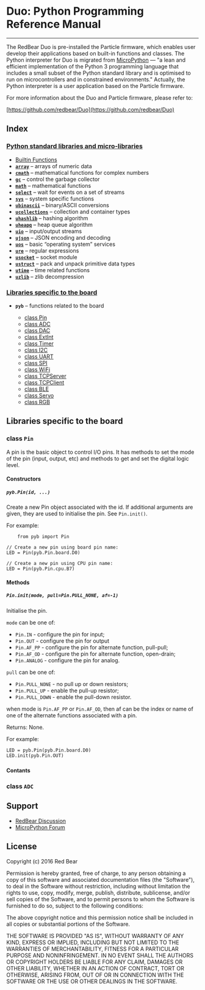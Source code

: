 # Duo: Python Programming Reference Manual
---

The RedBear Duo is pre-installed the Particle firmware, which enables user develop their applications based on built-in functions and classes. The Python interpreter for Duo is migrated from [MicroPython](http://www.micropython.org/) –– "a lean and efficient implementation of the Python 3 programming language that includes a small subset of the Python standard library and is optimised to run on microcontrollers and in constrained environments." Actually, the Python interpreter is a user application based on the Particle firmware. 

For more information about the Duo and Particle firmware, please refer to:

[https://github.com/redbear/Duo](https://github.com/redbear/Duo)


## Index

### [Python standard libraries and micro-libraries](http://docs.micropython.org/en/latest/pyboard/library/index.html#python-standard-libraries-and-micro-libraries)

* [Builtin Functions](http://docs.micropython.org/en/latest/pyboard/library/builtins.html)
* [**`array`**](http://docs.micropython.org/en/latest/pyboard/library/array.html) – arrays of numeric data
* [**`cmath`**](http://docs.micropython.org/en/latest/pyboard/library/cmath.html) – mathematical functions for complex numbers
* [**`gc`**](http://docs.micropython.org/en/latest/pyboard/library/gc.html) – control the garbage collector
* [**`math`**](http://docs.micropython.org/en/latest/pyboard/library/math.html) – mathematical functions
* [**`select`**](http://docs.micropython.org/en/latest/pyboard/library/select.html) – wait for events on a set of streams
* [**`sys`**](http://docs.micropython.org/en/latest/pyboard/library/sys.html) – system specific functions
* [**`ubinascii`**](http://docs.micropython.org/en/latest/pyboard/library/ubinascii.html) – binary/ASCII conversions
* [**`ucollections`**](http://docs.micropython.org/en/latest/pyboard/library/ucollections.html) – collection and container types
* [**`uhashlib`**](http://docs.micropython.org/en/latest/pyboard/library/uhashlib.html) – hashing algorithm
* [**`uheapq`**](http://docs.micropython.org/en/latest/pyboard/library/uheapq.html) – heap queue algorithm
* [**`uio`**](http://docs.micropython.org/en/latest/pyboard/library/uio.html) – input/output streams
* [**`ujson`**](http://docs.micropython.org/en/latest/pyboard/library/ujson.html) – JSON encoding and decoding
* [**`uos`**](http://docs.micropython.org/en/latest/pyboard/library/uos.html) – basic “operating system” services
* [**`ure`**](http://docs.micropython.org/en/latest/pyboard/library/ure.html) – regular expressions
* [**`usocket`**](http://docs.micropython.org/en/latest/pyboard/library/usocket.html) – socket module
* [**`ustruct`**](http://docs.micropython.org/en/latest/pyboard/library/ustruct.html) – pack and unpack primitive data types
* [**`utime`**](http://docs.micropython.org/en/latest/pyboard/library/utime.html) – time related functions
* [**`uzlib`**](http://docs.micropython.org/en/latest/pyboard/library/uzlib.html) – zlib decompression

### [Libraries specific to the board](libraries-specific-to-the-board)

* **`pyb`** – functions related to the board

	* [class Pin](#class-pin)
	* [class ADC](#class-adc)
	* [class DAC](#class-dac)
	* [class ExtInt](#class-extint)
	* [class Timer](#class-timer)
	* [class I2C](#class-i2c)
	* [class UART](#class-uart)
	* [class SPI](#class-spi)
	* [class WiFi](#class-wifi)
	* [class TCPServer](#class-tcpserver)
	* [class TCPClient](#class-tcpclient)
	* [class BLE](#class-ble)
	* [class Servo](#class-servo)
	* [class RGB](#class-rgb)


## <span id="libraries-specific-to-the-board">Libraries specific to the board</span>

### <span id="class-pin">class `Pin`</span>

A pin is the basic object to control I/O pins. It has methods to set the mode of the pin (input, output, etc) and methods to get and set the digital logic level.

#### Constructors

##### `pyb.Pin(id, ...)`

Create a new Pin object associated with the id. If additional arguments are given, they are used to initialise the pin. See `Pin.init()`.

For example:
 
        from pyb import Pin

	// Create a new pin using board pin name:
	LED = Pin(pyb.Pin.board.D0)
	
	// Create a new pin using CPU pin name:
	LED = Pin(pyb.Pin.cpu.B7)

#### Methods

##### `Pin.init(mode, pull=Pin.PULL_NONE, af=-1)`

Initialise the pin.

`mode` can be one of:

* `Pin.IN` - configure the pin for input;
* `Pin.OUT` - configure the pin for output
* `Pin.AF_PP` - configure the pin for alternate function, pull-pull;
* `Pin.AF_OD` - configure the pin for alternate function, open-drain;
* `Pin.ANALOG` - configure the pin for analog.

`pull` can be one of:

* `Pin.PULL_NONE` - no pull up or down resistors;
* `Pin.PULL_UP` - enable the pull-up resistor;
* `Pin.PULL_DOWN` - enable the pull-down resistor.

when mode is `Pin.AF_PP` or `Pin.AF_OD`, then af can be the index or name of one of the alternate functions associated with a pin.

Returns: None.

For example:

	LED = pyb.Pin(pyb.Pin.board.D0)
	LED.init(pyb.Pin.OUT)

##### 

#### Contants

### <span id="class-adc">class `ADC`</span>


## Support

* [RedBear Discussion](http://discuss.redbear.cc/c/redbear-duo/python-micropython)
* [MicroPython Forum](http://forum.micropython.org/)


## License

Copyright (c) 2016 Red Bear

Permission is hereby granted, free of charge, to any person obtaining a copy of this software and associated documentation files (the "Software"), to deal in the Software without restriction, including without limitation the rights to use, copy, modify, merge, publish, distribute, sublicense, and/or sell copies of the Software, and to permit persons to whom the Software is furnished to do so, subject to the following conditions:

The above copyright notice and this permission notice shall be included in all copies or substantial portions of the Software.

THE SOFTWARE IS PROVIDED "AS IS", WITHOUT WARRANTY OF ANY KIND, EXPRESS OR IMPLIED, INCLUDING BUT NOT LIMITED TO THE WARRANTIES OF MERCHANTABILITY, FITNESS FOR A PARTICULAR PURPOSE AND NONINFRINGEMENT. IN NO EVENT SHALL THE AUTHORS OR COPYRIGHT HOLDERS BE LIABLE FOR ANY CLAIM, DAMAGES OR OTHER LIABILITY, WHETHER IN AN ACTION OF CONTRACT, TORT OR OTHERWISE, ARISING FROM, OUT OF OR IN CONNECTION WITH THE SOFTWARE OR THE USE OR OTHER DEALINGS IN THE SOFTWARE.


